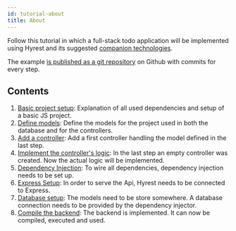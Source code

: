 ```yaml
---
id: tutorial-about
title: About
---
```


Follow this tutorial in which a full-stack todo application will be implemented using Hyrest and its suggested [companion technologies](introduction-companion-technologies).

The example [is published as a git repository](https://github.com/Prior99/hyrest-todo-example) on Github with commits for every step.

## Contents

1. [Basic project setup](tutorial-basic): Explanation of all used dependencies and setup of a basic JS project.
2. [Define models](tutorial-models): Define the models for the project used in both the database and for the controllers.
3. [Add a controller](tutorial-controller): Add a first controller handling the model defined in the last step.
4. [Implement the controller's logic](tutorial-controller-logic): In the last step an empty controller was created. Now the actual logic will be implemented.
5. [Dependency Injection](tutorial-dependency-injection): To wire all dependencies, dependency injection needs to be set up.
6. [Express Setup](tutorial-express-setup): In order to serve the Api, Hyrest needs to be connected to Express.
7. [Database setup](tutorial-database-setup): The models need to be store somewhere. A database connection needs to be provided by the dependency injector.
8. [Compile the backend](tutorial-compile-backend): The backend is implemented. It can now be compiled, executed and used.
